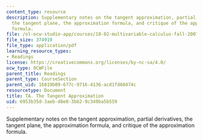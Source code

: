 ```yaml
---
content_type: resource
description: Supplementary notes on the tangent approximation, partial derivatives,
  the tangent plane, the approximation formula, and critique of the approximation
  formula.
file: /ol-ocw-studio-app/courses/18-02-multivariable-calculus-fall-2007/6953b35d3aebd8e03b629c349ba5b559_tangent_approx.pdf
file_size: 374919
file_type: application/pdf
learning_resource_types:
- Readings
license: https://creativecommons.org/licenses/by-nc-sa/4.0/
ocw_type: OCWFile
parent_title: Readings
parent_type: CourseSection
parent_uid: 16819b09-677c-9716-4136-acd1fd60474c
resourcetype: Document
title: TA. The Tangent Approximation
uid: 6953b35d-3aeb-d8e0-3b62-9c349ba5b559
---
```

Supplementary notes on the tangent approximation, partial derivatives, the tangent plane, the approximation formula, and critique of the approximation formula.